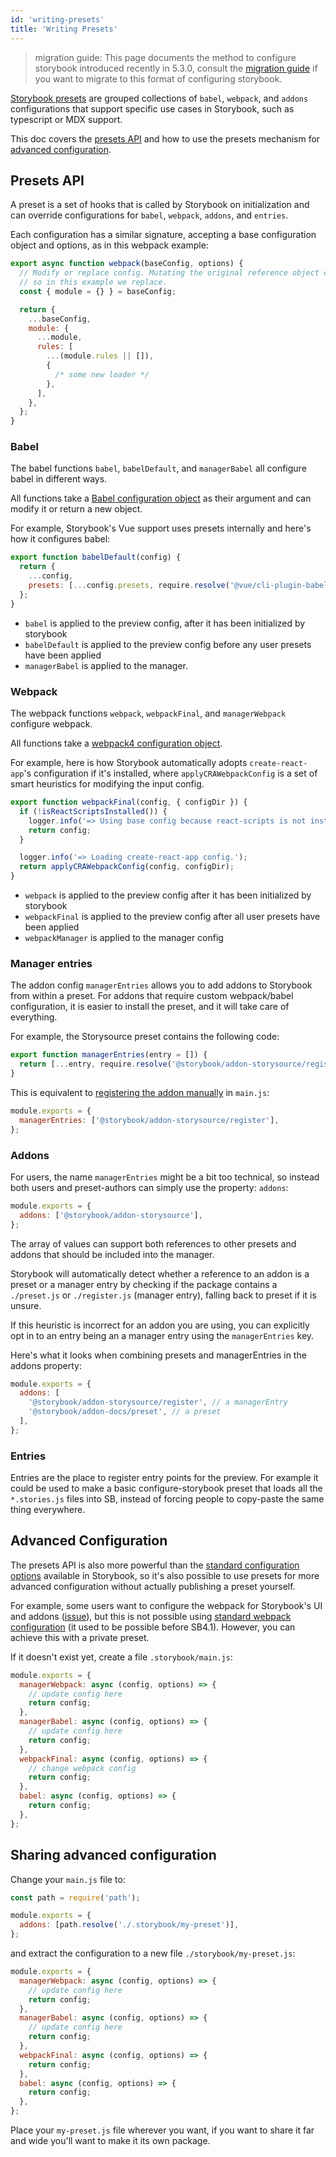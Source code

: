 ```yaml
---
id: 'writing-presets'
title: 'Writing Presets'
---
```


> migration guide: This page documents the method to configure storybook introduced recently in 5.3.0, consult the [migration guide](https://github.com/storybookjs/storybook/blob/next/MIGRATION.md) if you want to migrate to this format of configuring storybook.

[Storybook presets](../introduction/) are grouped collections of `babel`, `webpack`, and `addons` configurations that support specific use cases in Storybook, such as typescript or MDX support.

This doc covers the [presets API](#presets-api) and how to use the presets mechanism for [advanced configuration](#advanced-configuration).

## Presets API

A preset is a set of hooks that is called by Storybook on initialization and can override configurations for `babel`, `webpack`, `addons`, and `entries`.

Each configuration has a similar signature, accepting a base configuration object and options, as in this webpack example:

```js
export async function webpack(baseConfig, options) {
  // Modify or replace config. Mutating the original reference object can cause unexpected bugs,
  // so in this example we replace.
  const { module = {} } = baseConfig;

  return {
    ...baseConfig,
    module: {
      ...module,
      rules: [
        ...(module.rules || []),
        {
          /* some new loader */
        },
      ],
    },
  };
}
```

### Babel

The babel functions `babel`, `babelDefault`, and `managerBabel` all configure babel in different ways.

All functions take a [Babel configuration object](https://babeljs.io/docs/en/configuration) as their argument and can modify it or return a new object.

For example, Storybook's Vue support uses presets internally and here's how it configures babel:

```js
export function babelDefault(config) {
  return {
    ...config,
    presets: [...config.presets, require.resolve('@vue/cli-plugin-babel/preset')],
  };
}
```

- `babel` is applied to the preview config, after it has been initialized by storybook
- `babelDefault` is applied to the preview config before any user presets have been applied
- `managerBabel` is applied to the manager.

### Webpack

The webpack functions `webpack`, `webpackFinal`, and `managerWebpack` configure webpack.

All functions take a [webpack4 configuration object](https://webpack.js.org/configuration/).

For example, here is how Storybook automatically adopts `create-react-app`'s configuration if it's installed, where `applyCRAWebpackConfig` is a set of smart heuristics for modifying the input config.

```js
export function webpackFinal(config, { configDir }) {
  if (!isReactScriptsInstalled()) {
    logger.info('=> Using base config because react-scripts is not installed.');
    return config;
  }

  logger.info('=> Loading create-react-app config.');
  return applyCRAWebpackConfig(config, configDir);
}
```

- `webpack` is applied to the preview config after it has been initialized by storybook
- `webpackFinal` is applied to the preview config after all user presets have been applied
- `webpackManager` is applied to the manager config

### Manager entries

The addon config `managerEntries` allows you to add addons to Storybook from within a preset. For addons that require custom webpack/babel configuration, it is easier to install the preset, and it will take care of everything.

For example, the Storysource preset contains the following code:

```js
export function managerEntries(entry = []) {
  return [...entry, require.resolve('@storybook/addon-storysource/register')];
}
```

This is equivalent to [registering the addon manually](../../addons/using-addons/) in `main.js`:

```js
module.exports = {
  managerEntries: ['@storybook/addon-storysource/register'],
};
```

### Addons

For users, the name `managerEntries` might be a bit too technical, so instead both users and preset-authors can simply use the property: `addons`:

```js
module.exports = {
  addons: ['@storybook/addon-storysource'],
};
```

The array of values can support both references to other presets and addons that should be included into the manager.

Storybook will automatically detect whether a reference to an addon is a preset or a manager entry by checking if the package contains a `./preset.js` or `./register.js` (manager entry), falling back to preset if it is unsure.

If this heuristic is incorrect for an addon you are using, you can explicitly opt in to an entry being an a manager entry using the `managerEntries` key.

Here's what it looks when combining presets and managerEntries in the addons property:

```js
module.exports = {
  addons: [
    '@storybook/addon-storysource/register', // a managerEntry
    '@storybook/addon-docs/preset', // a preset
  ],
};
```

### Entries

Entries are the place to register entry points for the preview. For example it could be used to make a basic configure-storybook preset that loads all the `*.stories.js` files into SB, instead of forcing people to copy-paste the same thing everywhere.

## Advanced Configuration

The presets API is also more powerful than the [standard configuration options](../custom-webpack-config/) available in Storybook, so it's also possible to use presets for more advanced configuration without actually publishing a preset yourself.

For example, some users want to configure the webpack for Storybook's UI and addons ([issue](https://github.com/storybookjs/storybook/issues/4995)), but this is not possible using [standard webpack configuration](../custom-webpack-config/) (it used to be possible before SB4.1). However, you can achieve this with a private preset.

If it doesn't exist yet, create a file `.storybook/main.js`:

```js
module.exports = {
  managerWebpack: async (config, options) => {
    // update config here
    return config;
  },
  managerBabel: async (config, options) => {
    // update config here
    return config;
  },
  webpackFinal: async (config, options) => {
    // change webpack config
    return config;
  },
  babel: async (config, options) => {
    return config;
  },
};
```

## Sharing advanced configuration

Change your `main.js` file to:

```js
const path = require('path');

module.exports = {
  addons: [path.resolve('./.storybook/my-preset')],
};
```

and extract the configuration to a new file `./storybook/my-preset.js`:

```js
module.exports = {
  managerWebpack: async (config, options) => {
    // update config here
    return config;
  },
  managerBabel: async (config, options) => {
    // update config here
    return config;
  },
  webpackFinal: async (config, options) => {
    return config;
  },
  babel: async (config, options) => {
    return config;
  },
};
```

Place your `my-preset.js` file wherever you want, if you want to share it far and wide you'll want to make it its own package.
